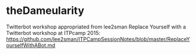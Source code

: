# theDameularity
Twitterbot workshop appropriated from lee2sman Replace Yourself with a Twitterbot workshop at ITPcamp 2015: https://github.com/lee2sman/ITPCampSessionNotes/blob/master/ReplaceYourselfWithABot.md
